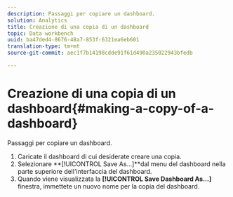 ```yaml
---
description: Passaggi per copiare un dashboard.
solution: Analytics
title: Creazione di una copia di un dashboard
topic: Data workbench
uuid: ba47ded4-8676-48a7-853f-6321ea6eb601
translation-type: tm+mt
source-git-commit: aec1f7b14198cdde91f61d490a235022943bfedb

---
```



# Creazione di una copia di un dashboard{#making-a-copy-of-a-dashboard}

Passaggi per copiare un dashboard.

1. Caricate il dashboard di cui desiderate creare una copia.
1. Selezionare **[!UICONTROL Save As…]**dal menu del dashboard nella parte superiore dell&#39;interfaccia del dashboard.
1. Quando viene visualizzata la **[!UICONTROL Save Dashboard As…]** finestra, immettete un nuovo nome per la copia del dashboard.
